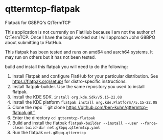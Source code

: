 # qttermtcp-flatpak
Flatpak for G8BPQ's QtTermTCP


This application is not currently on FlatHub because I am not the author of QtTermTCP.  Once I have the bugs worked out I will approach John G8BPQ about submitting to FlatHub.

This flatpak has been tested and runs on amd64 and aarch64 systems.  It may run on others but it has not been tested.

build and install this flatpak you will need to do the following:

1.  Install Flatpak and configure FlatHub for your particular distribution.  See https://flatpak.org/setup/ for distro-specific instructions.
2.  Install flatpak-builder.  Use the same repository you used to install flatpak.
3.  Install the KDE SDK.
```install org.kde.Sdk//5.15-22.08```
4.  Install the KDE platform
```flatpak install org.kde.Platform//5.15-22.08```
5.  Clone the repo
```git clone https://github.com/ben-kuhn/qttermtcp-flatpak.git``
6.  Enter the directory
```cd qttermtcp-flatpak```
7.  Build and install the flatpak
```flatpak-builder --install --user --force-clean build-dir net.g8bpq.qttermtcp.yaml```
8.  Run the flatpak
```net.g8bpq.qttermtcp```
